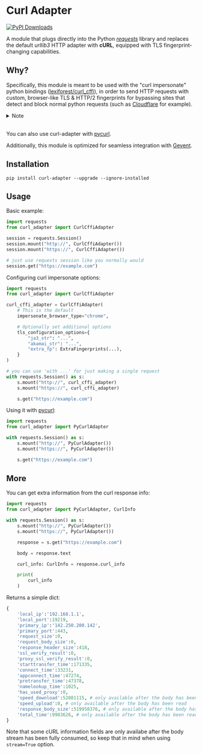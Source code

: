 # Curl Adapter
[![PyPI Downloads](https://static.pepy.tech/badge/curl-adapter/month)](https://pypi.org/project/curl-adapter/)

A module that plugs directly into the Python *[requests](https://github.com/psf/requests)* library and replaces the default *urllib3* HTTP adapter with **cURL**,  equipped with TLS fingerprint-changing capabilities.

## Why?

Specifically, this module is meant to be used with the "curl impersonate" python bindings ([lexiforest/curl_cffi](https://github.com/lexiforest/curl_cffi)), in order to send HTTP requests with custom, browser-like TLS & HTTP/2 fingerprints for bypassing sites that detect and block normal python requests (such as [Cloudflare](https://www.nstbrowser.io/en/blog/how-does-cloudflare-detect-bots) for example).

<details>
  <summary>Note</summary>
Even though <i><a href="https://github.com/lexiforest/curl_cffi">curl_cffi</a></i> already has an API that *mimicks* the <i>requests</i>  library, it comes with some compatibility issues (e.g. response.raw not available, response.history, differences in headers, cookies, json, etc.).
<br><br>
    With curl-adapter, instead of copying and mimicking the <i>requests</i> library API, the low level HTTP adapter is changed with a custom crafted one, and everything else is exactly the same (even the exceptions are mapped). 
<br><br>
With a single switch you can enable/disable curl for your requests, without needing to worry about changing the way you normally work with requests.
<br><br>
Though, if you're looking for async support or websockets, you should definitely checkout the <i>curl_cffi</i> instead, since by default, the requests library is only sync.
</details>
<br>

You can also use curl-adapter with [pycurl](https://github.com/pycurl/pycurl). 

Additionally, this module is optimized for seamless integration with [Gevent](https://github.com/gevent/gevent).


## Installation
```console
pip install curl-adapter --upgrade --ignore-installed
```

## Usage
Basic example:
```python
import requests
from curl_adapter import CurlCffiAdapter

session = requests.Session()
session.mount("http://", CurlCffiAdapter())
session.mount("https://", CurlCffiAdapter())

# just use requests session like you normally would
session.get("https://example.com")
```

Configuring curl impersonate options:

```python
import requests
from curl_adapter import CurlCffiAdapter

curl_cffi_adapter = CurlCffiAdapter(
    # This is the default
    impersonate_browser_type="chrome", 

    # Optionally set additional options
    tls_configuration_options={
        "ja3_str": "...",
        "akamai_str": "...",
        "extra_fp": ExtraFingerprints(...),
    }
)

# you can use 'with ...' for just making a single request
with requests.Session() as s:
    s.mount("http://", curl_cffi_adapter)
    s.mount("https://", curl_cffi_adapter)

    s.get("https://example.com")
```

Using it with [pycurl](https://github.com/pycurl/pycurl):

```python
import requests
from curl_adapter import PyCurlAdapter

with requests.Session() as s:
    s.mount("http://", PyCurlAdapter())
    s.mount("https://", PyCurlAdapter())

    s.get("https://example.com")
```

## More
You can get extra information from the curl response info:
```python
import requests
from curl_adapter import PyCurlAdapter, CurlInfo

with requests.Session() as s:
    s.mount("http://", PyCurlAdapter())
    s.mount("https://", PyCurlAdapter())

    response = s.get("https://example.com")

    body = response.text

    curl_info: CurlInfo = response.curl_info

    print(
        curl_info
    )
```

Returns a simple dict:
```python
{
    'local_ip':'192.168.1.1',
    'local_port':19219,
    'primary_ip':'142.250.200.142',
    'primary_port':443,
    'request_size':0,
    'request_body_size':0,
    'response_header_size':418,
    'ssl_verify_result':0,
    'proxy_ssl_verify_result':0,
    'starttransfer_time':171335,
    'connect_time':33231,
    'appconnect_time':47274,
    'pretransfer_time':47378,
    'namelookup_time':1025,
    'has_used_proxy':0,
    'speed_download':52081115, # only available after the body has been read
    'speed_upload':0, # only available after the body has been read
    'response_body_size':519958376, # only available after the body has been read
    'total_time':9983626, # only available after the body has been read
}
```
Note that some cURL information fields are only availabe after the body stream has been fully consumed, so keep that in mind when using `stream=True` option.